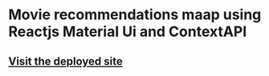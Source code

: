 # Movie recommendations maap using Reactjs Material Ui and ContextAPI
## [Visit the deployed site](https://62f3e65ae5ab0e1398438c55--guileless-pothos-1d243e.netlify.app/)

